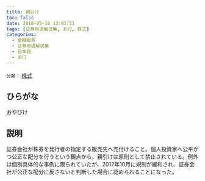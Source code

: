 ```yaml
---
title: 親引け
toc: false
date: 2018-05-18 13:03:51
tags: [证券用语解说集, あ行, 株式]
categories:
  - 金融服务
  - 证券用语解说集
  - 日本語
  - あ行
---
```


`分類：` [株式](/tags/株式/)

## ひらがな

おやびけ

## 説明

証券会社が株券を発行者の指定する販売先へ売付けること。個人投資家へ公平かつ公正な配分を行うという観点から、親引けは原則として禁止されている。例外は個別具体的な事例に限られていたが、2012年10月に規制が緩和され、証券会社が公正な配分に反さないと判断した場合に認められることになった。
